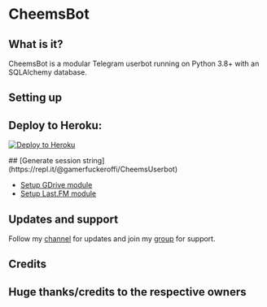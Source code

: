 # CheemsBot

## What is it?

CheemsBot is a modular Telegram userbot running on Python 3.8+ with an SQLAlchemy database.


## Setting up
## Deploy to Heroku:
<p align="left"><a href="https://heroku.com/deploy?template=https://github.com/gamerfuckerofficial/CheemsBot"> <img src="https://www.herokucdn.com/deploy/button.svg" alt="Deploy to Heroku" /></a></p>
## [Generate session string](https://repl.it/@gamerfuckeroffi/CheemsUserbot)

- [Setup GDrive module](https://telegra.ph/How-To-Setup-Google-Drive-04-03)
- [Setup Last.FM module](https://telegra.ph/How-to-set-up-LastFM-module-for-Paperplane-userbot-11-02)

## Updates and support

Follow my [channel](https://t.me/Gamerzbots) for updates and join my [group](https://t.me/miakhalifachatgroup) for support.

## Credits

## Huge thanks/credits to the respective owners




